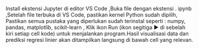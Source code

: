 Install ekstensi Jupyter di editor VS Code ,Buka file dengan ekstensi .
ipynb ,Setelah file terbuka di VS Code, pastikan kernel Python sudah dipilih, 
Pastikan semua pustaka yang diperlukan sudah terinstal seperti : numpy, pandas, matplotlib, scikit-learn ,
Klik ikon Run (ikon segitiga ▶️ di sebelah kiri setiap cell kode) untuk menjalankan program.Hasil visualisasi data dan prediksi regresi linier akan ditampilkan langsung di bawah cell yang relevan.
